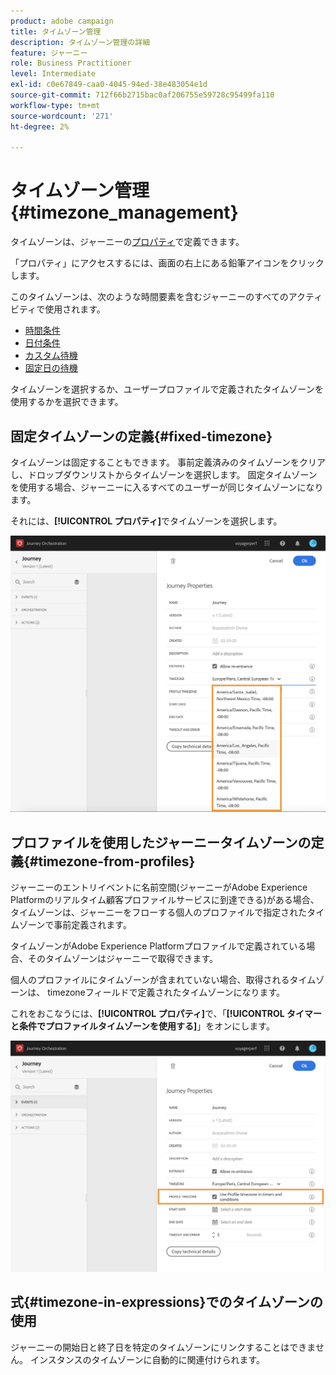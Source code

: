 ```yaml
---
product: adobe campaign
title: タイムゾーン管理
description: タイムゾーン管理の詳細
feature: ジャーニー
role: Business Practitioner
level: Intermediate
exl-id: c0e67849-caa0-4045-94ed-38e483054e1d
source-git-commit: 712f66b2715bac0af206755e59728c95499fa110
workflow-type: tm+mt
source-wordcount: '271'
ht-degree: 2%

---
```


# タイムゾーン管理 {#timezone_management}

タイムゾーンは、ジャーニーの[プロパティ](../building-journeys/changing-properties.md)で定義できます。

「プロパティ」にアクセスするには、画面の右上にある鉛筆アイコンをクリックします。

このタイムゾーンは、次のような時間要素を含むジャーニーのすべてのアクティビティで使用されます。

* [時間条件](../building-journeys/condition-activity.md#time_condition)
* [日付条件](../building-journeys/condition-activity.md#date_condition)
* [カスタム待機](../building-journeys/wait-activity.md#custom)
* [固定日の待機](../building-journeys/wait-activity.md#fixed_date)

タイムゾーンを選択するか、ユーザープロファイルで定義されたタイムゾーンを使用するかを選択できます。

## 固定タイムゾーンの定義{#fixed-timezone}

タイムゾーンは固定することもできます。 事前定義済みのタイムゾーンをクリアし、ドロップダウンリストからタイムゾーンを選択します。 固定タイムゾーンを使用する場合、ジャーニーに入るすべてのユーザーが同じタイムゾーンになります。

それには、**[!UICONTROL プロパティ]**&#x200B;でタイムゾーンを選択します。

![](../assets/journey72.png)

## プロファイルを使用したジャーニータイムゾーンの定義{#timezone-from-profiles}

ジャーニーのエントリイベントに名前空間(ジャーニーがAdobe Experience Platformのリアルタイム顧客プロファイルサービスに到達できる)がある場合、タイムゾーンは、ジャーニーをフローする個人のプロファイルで指定されたタイムゾーンで事前定義されます。

タイムゾーンがAdobe Experience Platformプロファイルで定義されている場合、そのタイムゾーンはジャーニーで取得できます。

個人のプロファイルにタイムゾーンが含まれていない場合、取得されるタイムゾーンは、 timezoneフィールドで定義されたタイムゾーンになります。

これをおこなうには、**[!UICONTROL プロパティ]**&#x200B;で、「**[!UICONTROL タイマーと条件でプロファイルタイムゾーンを使用する]**」をオンにします。

![](../assets/journey73.png)

## 式{#timezone-in-expressions}でのタイムゾーンの使用

ジャーニーの開始日と終了日を特定のタイムゾーンにリンクすることはできません。 インスタンスのタイムゾーンに自動的に関連付けられます。
